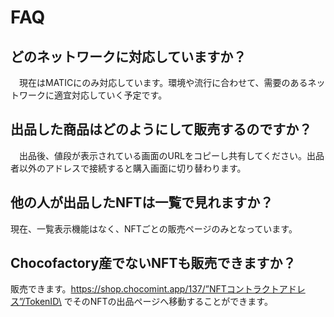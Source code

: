 # FAQ

## どのネットワークに対応していますか？

　現在はMATICにのみ対応しています。環境や流行に合わせて、需要のあるネットワークに適宜対応していく予定です。

## 出品した商品はどのようにして販売するのですか？

　出品後、値段が表示されている画面のURLをコピーし共有してください。出品者以外のアドレスで接続すると購入画面に切り替わります。

## 他の人が出品したNFTは一覧で見れますか？

現在、一覧表示機能はなく、NFTごとの販売ページのみとなっています。

## Chocofactory産でないNFTも販売できますか？

販売できます。https://shop.chocomint.app/137/”NFTコントラクトアドレス”/TokenID\
でそのNFTの出品ページへ移動することができます。

